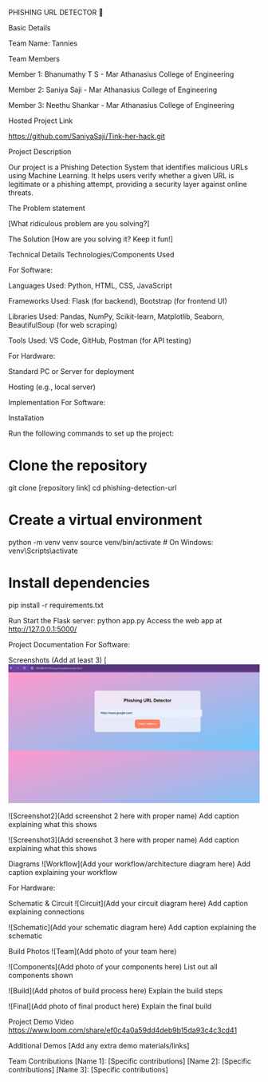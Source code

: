 
PHISHING URL DETECTOR 🎯


Basic Details

Team Name: Tannies

Team Members

Member 1: Bhanumathy T S - Mar Athanasius College of Engineering

Member 2: Saniya Saji - Mar Athanasius College of Engineering

Member 3: Neethu Shankar - Mar Athanasius College of Engineering



Hosted Project Link

https://github.com/SaniyaSaji/Tink-her-hack.git

Project Description

Our project is a Phishing Detection System that identifies malicious URLs using Machine Learning. It helps users verify whether a given URL is legitimate or a phishing attempt, providing a security layer against online threats.

The Problem statement

[What ridiculous problem are you solving?]

The Solution
[How are you solving it? Keep it fun!]

Technical Details
Technologies/Components Used

For Software:

Languages Used: Python, HTML, CSS, JavaScript

Frameworks Used: Flask (for backend), Bootstrap (for frontend UI)

Libraries Used: Pandas, NumPy, Scikit-learn, Matplotlib, Seaborn, BeautifulSoup (for web scraping)

Tools Used: VS Code, GitHub, Postman (for API testing)

For Hardware:

Standard PC or Server for deployment

Hosting (e.g., local server)


Implementation
For Software:

Installation

Run the following commands to set up the project:
# Clone the repository
git clone [repository link]
cd phishing-detection-url

# Create a virtual environment
python -m venv venv
source venv/bin/activate  # On Windows: venv\Scripts\activate

# Install dependencies
pip install -r requirements.txt

Run
Start the Flask server:
python app.py
Access the web app at http://127.0.0.1:5000/

Project Documentation
For Software:

Screenshots (Add at least 3)
[![Screenshot1](https://github.com/SaniyaSaji/Tink-her-hack/blob/463f15d4ca5c0491417bd45335436d33097fcfcd/IMAGE.jpg)

![Screenshot2](Add screenshot 2 here with proper name) Add caption explaining what this shows

![Screenshot3](Add screenshot 3 here with proper name) Add caption explaining what this shows

Diagrams
![Workflow](Add your workflow/architecture diagram here) Add caption explaining your workflow

For Hardware:

Schematic & Circuit
![Circuit](Add your circuit diagram here) Add caption explaining connections

![Schematic](Add your schematic diagram here) Add caption explaining the schematic

Build Photos
![Team](Add photo of your team here)

![Components](Add photo of your components here) List out all components shown

![Build](Add photos of build process here) Explain the build steps

![Final](Add photo of final product here) Explain the final build

Project Demo
Video
https://www.loom.com/share/ef0c4a0a59dd4deb9b15da93c4c3cd41



Additional Demos
[Add any extra demo materials/links]

Team Contributions
[Name 1]: [Specific contributions]
[Name 2]: [Specific contributions]
[Name 3]: [Specific contributions]

